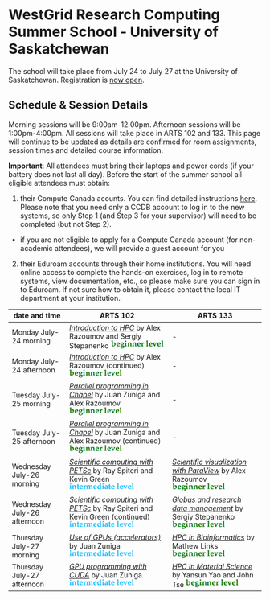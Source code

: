 # WestGrid Research Computing Summer School - University of Saskatchewan

The school will take place from July 24 to July 27 at the University of Saskatchewan. Registration is
[now open](https://www.eventbrite.ca/e/westgrid-research-computing-summer-school-uofs-tickets-34271800879).

## Schedule & Session Details

Morning sessions will be 9:00am-12:00pm. Afternoon sessions will be 1:00pm-4:00pm. All sessions will take
place in ARTS 102 and 133. This page will continue to be updated as details are confirmed for room
assignments, session times and detailed course information.

**Important**: All attendees must bring their laptops and power cords (if your battery does not last
all day). Before the start of the summer school all eligible attendees must obtain:
1. their Compute Canada acounts. You can find detailed instructions
   [here](https://www.computecanada.ca/research-portal/account-management/apply-for-an-account). Please
   note that you need only a CCDB account to log in to the new systems, so only Step 1 (and Step 3 for
   your supervisor) will need to be completed (but not Step 2).
  - if you are not eligible to apply for a Compute Canada account (for non-academic attendees), we will
    provide a guest account for you
2. their Eduroam accounts through their home institutions. You will need online access to complete the
   hands-on exercises, log in to remote systems, view documentation, etc., so please make sure you can
   sign in to Eduroam. If not sure how to obtain it, please contact the local IT department at your
   institution.

| date and time | ARTS 102 | ARTS 133 |
| ------------- | -------- | -------- |
| Monday July-24 morning | [*Introduction to HPC*](intro.md) by Alex Razoumov and Sergiy Stepanenko ![beginner](beginner.png) | - |
| Monday July-24 afternoon | [*Introduction to HPC*](intro.md) by Alex Razoumov (continued) ![beginner](beginner.png) | - |
| Tuesday July-25 morning | [*Parallel programming in Chapel*](chapel.md) by Juan Zuniga and Alex Razoumov ![beginner](beginner.png) | - |
| Tuesday July-25 afternoon | [*Parallel programming in Chapel*](chapel.md) by Juan Zuniga and Alex Razoumov (continued) ![beginner](beginner.png) | - |
| Wednesday July-26 morning | [*Scientific computing with PETSc*](petsc.md) by Ray Spiteri and Kevin Green ![intermediate](intermediate.png) | [*Scientific visualization with ParaView*](visualization.md) by Alex Razoumov ![beginner](beginner.png) |
| Wednesday July-26 afternoon | [*Scientific computing with PETSc*](petsc.md) by Ray Spiteri and Kevin Green (continued) ![intermediate](intermediate.png) | [*Globus and research data management*](globus.md) by Sergiy Stepanenko ![beginner](beginner.png) |
| Thursday July-27 morning | [*Use of GPUs (accelerators)*](gpus.md) by Juan Zuniga ![intermediate](intermediate.png) | [*HPC in Bioinformatics*](bioinfo.md) by Mathew Links ![beginner](beginner.png) |
| Thursday July-27 afternoon | [*GPU programming with CUDA*](cuda.md) by Juan Zuniga ![intermediate](intermediate.png) | [*HPC in Material Science*](material.md) by Yansun Yao and John Tse ![beginner](beginner.png) |
